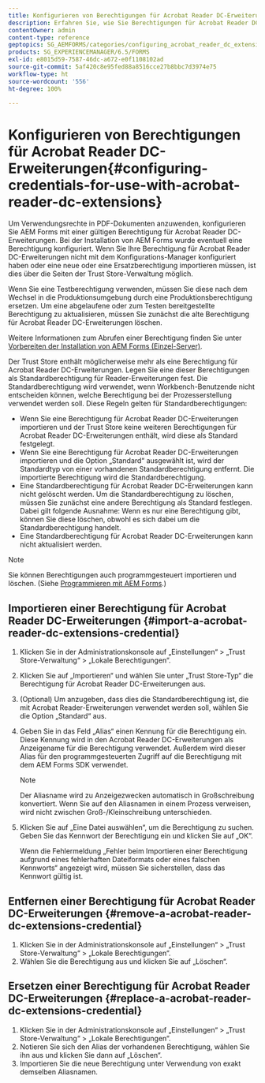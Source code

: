 ```yaml
---
title: Konfigurieren von Berechtigungen für Acrobat Reader DC-Erweiterungen
description: Erfahren Sie, wie Sie Berechtigungen für Acrobat Reader DC-Erweiterungen konfigurieren.
contentOwner: admin
content-type: reference
geptopics: SG_AEMFORMS/categories/configuring_acrobat_reader_dc_extensions
products: SG_EXPERIENCEMANAGER/6.5/FORMS
exl-id: e8015d59-7587-46dc-a672-e0f1108102ad
source-git-commit: 5af420c8e95fed88a8516cce27b8bbc7d3974e75
workflow-type: ht
source-wordcount: '556'
ht-degree: 100%

---
```


# Konfigurieren von Berechtigungen für Acrobat Reader DC-Erweiterungen{#configuring-credentials-for-use-with-acrobat-reader-dc-extensions}

Um Verwendungsrechte in PDF-Dokumenten anzuwenden, konfigurieren Sie AEM Forms mit einer gültigen Berechtigung für Acrobat Reader DC-Erweiterungen. Bei der Installation von AEM Forms wurde eventuell eine Berechtigung konfiguriert. Wenn Sie Ihre Berechtigung für Acrobat Reader DC-Erweiterungen nicht mit dem Konfigurations-Manager konfiguriert haben oder eine neue oder eine Ersatzberechtigung importieren müssen, ist dies über die Seiten der Trust Store-Verwaltung möglich.

Wenn Sie eine Testberechtigung verwenden, müssen Sie diese nach dem Wechsel in die Produktionsumgebung durch eine Produktionsberechtigung ersetzen. Um eine abgelaufene oder zum Testen bereitgestellte Berechtigung zu aktualisieren, müssen Sie zunächst die alte Berechtigung für Acrobat Reader DC-Erweiterungen löschen.

Weitere Informationen zum Abrufen einer Berechtigung finden Sie unter [Vorbereiten der Installation von AEM Forms (Einzel-Server)](https://helpx.adobe.com/de/pdf/aem-forms/6-3/prepare-install-single-server.pdf).

Der Trust Store enthält möglicherweise mehr als eine Berechtigung für Acrobat Reader DC-Erweiterungen. Legen Sie eine dieser Berechtigungen als Standardberechtigung für Reader-Erweiterungen fest. Die Standardberechtigung wird verwendet, wenn Workbench-Benutzende nicht entscheiden können, welche Berechtigung bei der Prozesserstellung verwendet werden soll. Diese Regeln gelten für Standardberechtigungen:

* Wenn Sie eine Berechtigung für Acrobat Reader DC-Erweiterungen importieren und der Trust Store keine weiteren Berechtigungen für Acrobat Reader DC-Erweiterungen enthält, wird diese als Standard festgelegt.
* Wenn Sie eine Berechtigung für Acrobat Reader DC-Erweiterungen importieren und die Option „Standard“ ausgewählt ist, wird der Standardtyp von einer vorhandenen Standardberechtigung entfernt. Die importierte Berechtigung wird die Standardberechtigung.
* Eine Standardberechtigung für Acrobat Reader DC-Erweiterungen kann nicht gelöscht werden. Um die Standardberechtigung zu löschen, müssen Sie zunächst eine andere Berechtigung als Standard festlegen. Dabei gilt folgende Ausnahme: Wenn es nur eine Berechtigung gibt, können Sie diese löschen, obwohl es sich dabei um die Standardberechtigung handelt.
* Eine Standardberechtigung für Acrobat Reader DC-Erweiterungen kann nicht aktualisiert werden.

>[!NOTE]
>
>Sie können Berechtigungen auch programmgesteuert importieren und löschen. (Siehe [Programmieren mit AEM Forms](https://experienceleague.adobe.com/docs/experience-manager-release-information/aem-release-updates/previous-updates/aem-previous-versions.html?lang=de).)

## Importieren einer Berechtigung für Acrobat Reader DC-Erweiterungen {#import-a-acrobat-reader-dc-extensions-credential}

1. Klicken Sie in der Administrationskonsole auf „Einstellungen“ > „Trust Store-Verwaltung“ > „Lokale Berechtigungen“.
1. Klicken Sie auf „Importieren“ und wählen Sie unter „Trust Store-Typ“ die Berechtigung für Acrobat Reader DC-Erweiterungen aus.
1. (Optional) Um anzugeben, dass dies die Standardberechtigung ist, die mit Acrobat Reader-Erweiterungen verwendet werden soll, wählen Sie die Option „Standard“ aus.
1. Geben Sie in das Feld „Alias“ einen Kennung für die Berechtigung ein. Diese Kennung wird in den Acrobat Reader DC-Erweiterungen als Anzeigename für die Berechtigung verwendet. Außerdem wird dieser Alias für den programmgesteuerten Zugriff auf die Berechtigung mit dem AEM Forms SDK verwendet.

   >[!NOTE]
   >
   >Der Aliasname wird zu Anzeigezwecken automatisch in Großschreibung konvertiert. Wenn Sie auf den Aliasnamen in einem Prozess verweisen, wird nicht zwischen Groß-/Kleinschreibung unterschieden.

1. Klicken Sie auf „Eine Datei auswählen“, um die Berechtigung zu suchen. Geben Sie das Kennwort der Berechtigung ein und klicken Sie auf „OK“.

   Wenn die Fehlermeldung „Fehler beim Importieren einer Berechtigung aufgrund eines fehlerhaften Dateiformats oder eines falschen Kennworts“ angezeigt wird, müssen Sie sicherstellen, dass das Kennwort gültig ist. 

## Entfernen einer Berechtigung für Acrobat Reader DC-Erweiterungen {#remove-a-acrobat-reader-dc-extensions-credential}

1. Klicken Sie in der Administrationskonsole auf „Einstellungen“ > „Trust Store-Verwaltung“ > „Lokale Berechtigungen“.
1. Wählen Sie die Berechtigung aus und klicken Sie auf „Löschen“.

## Ersetzen einer Berechtigung für Acrobat Reader DC-Erweiterungen {#replace-a-acrobat-reader-dc-extensions-credential}

1. Klicken Sie in der Administrationskonsole auf „Einstellungen“ > „Trust Store-Verwaltung“ > „Lokale Berechtigungen“.
1. Notieren Sie sich den Alias der vorhandenen Berechtigung, wählen Sie ihn aus und klicken Sie dann auf „Löschen“.
1. Importieren Sie die neue Berechtigung unter Verwendung von exakt demselben Aliasnamen.
